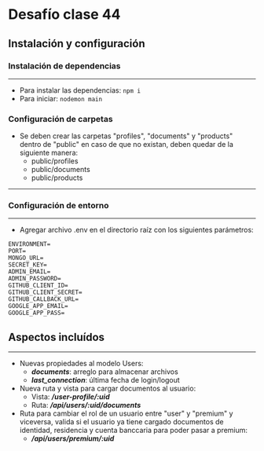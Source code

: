 # Desafío clase 44

## Instalación y configuración

### Instalación de dependencias

---

- Para instalar las dependencias: `npm i`
- Para iniciar: `nodemon main`

### Configuración de carpetas

- Se deben crear las carpetas "profiles", "documents" y "products" dentro de "public" en caso de que no existan, deben quedar de la siguiente manera:
  - public/profiles
  - public/documents
  - public/products

---

### Configuración de entorno

---

- Agregar archivo .env en el directorio raíz con los siguientes parámetros:

```env
ENVIRONMENT=
PORT=
MONGO_URL=
SECRET_KEY=
ADMIN_EMAIL=
ADMIN_PASSWORD=
GITHUB_CLIENT_ID=
GITHUB_CLIENT_SECRET=
GITHUB_CALLBACK_URL=
GOOGLE_APP_EMAIL=
GOOGLE_APP_PASS=
```

## Aspectos incluídos

---

- Nuevas propiedades al modelo Users:
  - **_documents_**: arreglo para almacenar archivos
  - **_last_connection_**: última fecha de login/logout
- Nueva ruta y vista para cargar documentos al usuario:
  - Vista: **_/user-profile/:uid_**
  - Ruta: **_/api/users/:uid/documents_**
- Ruta para cambiar el rol de un usuario entre "user" y "premium" y viceversa, valida si el usuario ya tiene cargado documentos de identidad, residencia y cuenta banccaria para poder pasar a premium:
  - **_/api/users/premium/:uid_**
